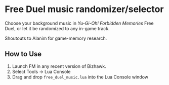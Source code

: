 # Free Duel music randomizer/selector

Choose your background music in *Yu-Gi-Oh! Forbidden Memories* Free Duel, or let it be randomized to any in-game track.

Shoutouts to Alanim for game-memory research.

## How to Use

1. Launch FM in any recent version of Bizhawk.
2. Select Tools -> Lua Console
3. Drag and drop `free_duel_music.lua` into the Lua Console window
